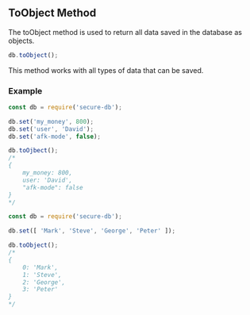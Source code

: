 ## ToObject Method

The toObject method is used to return all data saved in the database as objects.

```javascript
db.toObject();
```

This method works with all types of data that can be saved.

### Example

```javascript
const db = require('secure-db');

db.set('my_money', 800);
db.set('user', 'David');
db.set('afk-mode', false);

db.toOjbect();
/*
{
    my_money: 800,
    user: 'David',
    "afk-mode": false
}
*/
```

```javascript
const db = require('secure-db');

db.set([ 'Mark', 'Steve', 'George', 'Peter' ]);

db.toObject();
/*
{
    0: 'Mark',
    1: 'Steve',
    2: 'George',
    3: 'Peter'
}
*/
```
